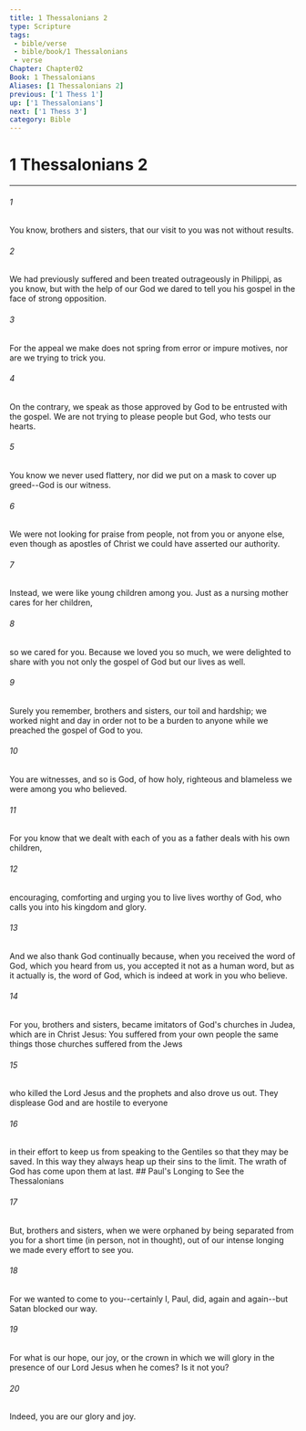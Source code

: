 ```yaml
---
title: 1 Thessalonians 2
type: Scripture
tags:
 - bible/verse
 - bible/book/1 Thessalonians
 - verse
Chapter: Chapter02
Book: 1 Thessalonians
Aliases: [1 Thessalonians 2]
previous: ['1 Thess 1']
up: ['1 Thessalonians']
next: ['1 Thess 3']
category: Bible
---
```

# 1 Thessalonians 2

***


###### 1 
You know, brothers and sisters, that our visit to you was not without results. 

###### 2 
We had previously suffered and been treated outrageously in Philippi, as you know, but with the help of our God we dared to tell you his gospel in the face of strong opposition. 

###### 3 
For the appeal we make does not spring from error or impure motives, nor are we trying to trick you. 

###### 4 
On the contrary, we speak as those approved by God to be entrusted with the gospel. We are not trying to please people but God, who tests our hearts. 

###### 5 
You know we never used flattery, nor did we put on a mask to cover up greed--God is our witness. 

###### 6 
We were not looking for praise from people, not from you or anyone else, even though as apostles of Christ we could have asserted our authority. 

###### 7 
Instead, we were like young children among you. Just as a nursing mother cares for her children, 

###### 8 
so we cared for you. Because we loved you so much, we were delighted to share with you not only the gospel of God but our lives as well. 

###### 9 
Surely you remember, brothers and sisters, our toil and hardship; we worked night and day in order not to be a burden to anyone while we preached the gospel of God to you. 

###### 10 
You are witnesses, and so is God, of how holy, righteous and blameless we were among you who believed. 

###### 11 
For you know that we dealt with each of you as a father deals with his own children, 

###### 12 
encouraging, comforting and urging you to live lives worthy of God, who calls you into his kingdom and glory. 

###### 13 
And we also thank God continually because, when you received the word of God, which you heard from us, you accepted it not as a human word, but as it actually is, the word of God, which is indeed at work in you who believe. 

###### 14 
For you, brothers and sisters, became imitators of God's churches in Judea, which are in Christ Jesus: You suffered from your own people the same things those churches suffered from the Jews 

###### 15 
who killed the Lord Jesus and the prophets and also drove us out. They displease God and are hostile to everyone 

###### 16 
in their effort to keep us from speaking to the Gentiles so that they may be saved. In this way they always heap up their sins to the limit. The wrath of God has come upon them at last. ## Paul's Longing to See the Thessalonians 

###### 17 
But, brothers and sisters, when we were orphaned by being separated from you for a short time (in person, not in thought), out of our intense longing we made every effort to see you. 

###### 18 
For we wanted to come to you--certainly I, Paul, did, again and again--but Satan blocked our way. 

###### 19 
For what is our hope, our joy, or the crown in which we will glory in the presence of our Lord Jesus when he comes? Is it not you? 

###### 20 
Indeed, you are our glory and joy. 
